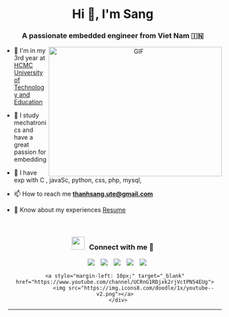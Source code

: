 
<h1 align="center">Hi 👋, I'm Sang
</a></h1>
<h3 align="center">A passionate embedded engineer from Viet Nam  &#127470;&#127475</h3>

<a target="_blank" align="center">
  <img align="right" top="500" height="300" width="400" alt="GIF" src="https://media.giphy.com/media/SWoSkN6DxTszqIKEqv/giphy.gif">
</a>

- 🔭 I'm in my 3rd year at <a href="https://en.hcmute.edu.vn/" target="blank">HCMC University of Technology and Education</a>

- 🌱 I study mechatronics and have a great passion for embedding


- 💬 I have exp with C , javaSc, python, css, php, mysql, 

- 📫 How to reach me **thanhsang.ute@gmail.com**

- 📄 Know about my experiences <a href="https://github.com/100rabhcsmc/Me.io/blob/master/01SaurabhChavanReactNativeResume.pdf" target="blank">Resume</a>
<br/>
<h3 align="center" > <img src="https://media.giphy.com/media/iY8CRBdQXODJSCERIr/giphy.gif" width="30" height="30" style="margin-right: 10px;">Connect with me 🤝 </h3>

<p align="center">

 <div align="center"  class="icons-social" style="margin-left: 10px;">
        <a style="margin-left: 10px;"  target="_blank" href="https://www.linkedin.com/in/sang-thanh-8022aa26b/">
			<img src="https://img.icons8.com/doodle/40/000000/linkedin--v2.png"></a>
        <a style="margin-left: 10px;" target="_blank"href="https://github.com/Deft03">
		<img src="https://img.icons8.com/doodle/40/000000/github--v1.png"></a>
		<a style="margin-left: 10px;" target="_blank" href="https://stackoverflow.com/users/21704622/tran-thanh-sang">
				<img src="https://img.icons8.com/external-tal-revivo-color-tal-revivo/40/000000/external-stack-overflow-is-a-question-and-answer-site-for-professional-logo-color-tal-revivo.png"></a>
	   <a style="margin-left: 10px;" target="_blank" href="https://dev.to/100rabhcsmc">
					<img src="https://img.icons8.com/external-sketchy-juicy-fish/0.6x/external-blog-online-services-sketchy-sketchy-juicy-fish.png"></a>
        <a style="margin-left: 10px;" target="_blank" href="https://www.instagram.com/tt.__s/">
			<img src="https://img.icons8.com/doodle/40/000000/instagram-new--v2.png"></a>

	<a style="margin-left: 10px;" target="_blank" href="https://www.youtube.com/channel/UCRnG1RDjxk2rjVctPN54EUg">
				<img src="https://img.icons8.com/doodle/1x/youtube--v2.png"></a>
      </div>

</p>

---
